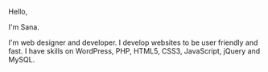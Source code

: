 Hello, 

I'm Sana.

I'm web designer and developer. I develop websites to be user friendly and fast. I have skills on WordPress, PHP, HTML5, CSS3, JavaScript, jQuery and MySQL.
